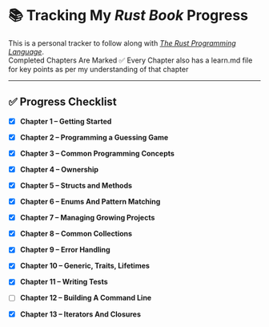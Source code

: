 # 📚 Tracking My *Rust Book* Progress

This is a personal tracker to follow along with [*The Rust Programming Language*](https://doc.rust-lang.org/book/).  
Completed Chapters Are Marked ✅ Every Chapter also has a learn.md file for key points as per my understanding of that chapter 

---

## ✅ Progress Checklist

- [x] **Chapter 1 – Getting Started**

- [x] **Chapter 2 – Programming a Guessing Game**

- [x] **Chapter 3 – Common Programming Concepts**

- [x] **Chapter 4 – Ownership**

- [x] **Chapter 5 – Structs and Methods**

- [x] **Chapter 6 – Enums And Pattern Matching**

- [x] **Chapter 7 – Managing Growing Projects**

- [x] **Chapter 8 – Common Collections**

- [x] **Chapter 9 – Error Handling**

- [x] **Chapter 10 – Generic, Traits, Lifetimes**

- [x] **Chapter 11 – Writing Tests**

- [ ] **Chapter 12 – Building A Command Line**

- [x] **Chapter 13 – Iterators And Closures**
